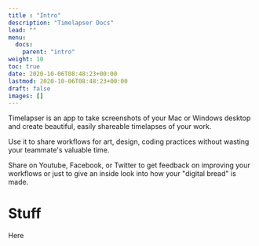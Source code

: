 ```yaml
---
title : "Intro"
description: "Timelapser Docs"
lead: ""
menu:
  docs:
    parent: "intro"
weight: 10
toc: true
date: 2020-10-06T08:48:23+00:00
lastmod: 2020-10-06T08:48:23+00:00
draft: false
images: []
---
```


Timelapser is an app to take screenshots of your Mac or Windows desktop and create beautiful, easily shareable timelapses of your work.

Use it to share workflows for art, design, coding practices without wasting your teammate's valuable time. 

Share on Youtube, Facebook, or Twitter to get feedback on improving your workflows or just to give an inside look into how your "digital bread" is made.

# Stuff

Here

